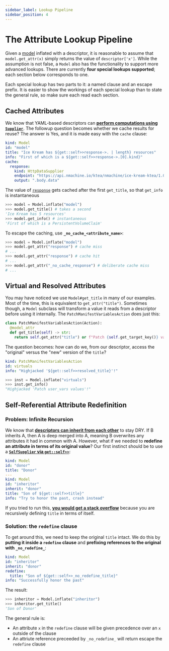 ```yaml
---
sidebar_label: Lookup Pipeline
sidebar_position: 4
---
```


# The Attribute Lookup Pipeline

Given a [model](/models/model-overview) inflated with a descriptor, it is 
reasonable to assume that `model.get_attr(x)` simply returns the value of `descriptor['x']`.
While the assumption is not false, a `Model` also has the functionality to support 
more advanced lookups. There are currently **four special lookups supported**; each section
below corresponds to one. 

Each special lookup has two parts to it: a named clause and an escape prefix. It is
easier to show the workings of each special lookup than to state the general rule, so make 
sure each read each section.




## Cached Attributes

We know that YAML-based descriptors can 
**[perform computations using `Supplier`](computation.md)**. 
The followup question becomes whether we cache results for reuse? The answer is Yes, 
and it is made easy with the `cache` clause:

```yaml title="Using the cached clause"
kind: Model
id: "model"
title: "Ice Kream has ${get::self>>response->. | length} resources"
info: "First of which is a ${get::self>>response->.[0].kind}"
cache:
  response:
    kind: HttpDataSupplier
    endpoint: "https://api.nmachine.io/ktea/nmachine/ice-kream-ktea/1.0.1"
    output: ".body.data"
```

The value of [`response`](https://api.nmachine.io/ktea/nmachine/ice-kream-ktea/1.0.1) 
gets cached after the first `get_title`, so that `get_info` is instantaneous 

```python title="$ python main.py console"
>>> model = Model.inflate("model")
>>> model.get_title() # takes a second
'Ice Kream has 5 resources'
>>> model.get_info() # instantaneous
'First of which is a PersistentVolumeClaim'
```

To escape the caching, use **`_no_cache_<attribute_name>`**:
```python title="$ python main.py console"
>>> model = Model.inflate("model")
>>> model.get_attr("response") # cache miss
# ...
>>> model.get_attr("response") # cache hit
# ...
>>> model.get_attr("_no_cache_response") # deliberate cache miss
# ...
```






## Virtual and Resolved Attributes

You may have noticed we use `Model#get_title` in many of our examples. Most
of the time, this is equivalent to `get_attr("title")`. Sometimes though, 
a `Model` subclass will transform a value it reads from a descriptor before using 
it internally. 
The `PatchManifestVariablesAction` does just this:

```python title="kama_sdk.model.action.ext.manifest.patch_manifest_variables_action (simplified)"
class PatchManifestVariablesAction(Action):
  @model_attr
  def get_title(self) -> str:
    return self.get_attr("title") or f"Patch {self.get_target_key()} values"
```

The question becomes: how can do we, from our descriptor, access the "original"
versus the "new" version of the `title`?


```yaml
kind: PatchManifestVariablesAction
id: virtuals
info: "Highjacked '${get::self>>resolved_title}'!"

```

```python
>>> inst = Model.inflate("virtuals")
>>> inst.get_info()
"Highjacked 'Patch user_vars values'!"
```







## Self-Referential Attribute Redefinition

### Problem: Infinite Recursion

We know that 
**[descriptors can inherit from each other](inflating-models.md#inheriting-from-another-descriptor)**
to stay DRY. If B inherits A, then A is deep merged into A, meaning B overwrites any attributes it 
had in common with A.
However, what if we needed to **redefine an attribute in terms of its original value**? 
Our first instinct should be to use a 
**[`SelfSupplier` via `get::self>>`](computation.md#getself-and-getparent)**: 

```yaml title="Crash your NMachine with a stack overflow 💀💀💀"
kind: Model
id: "donor"
title: "Donor"
---
kind: Model
id: "inheritor"
inherit: "donor"
title: "Son of ${get::self>>title}"
info: "Try to honor the past, crash instead"
```

If you tried to run this, <u>**you would get a stack overflow**</u> because you are
recursively defining `title` in terms of itself.
 
### Solution: the `redefine` clause

To get around this, we need to keep the original `title` intact. We do this 
by **putting it inside a `redefine` clause** and **prefixing references to the original 
with `_no_redefine_`**:

```yaml title="Correct self-referential attribute redefinition 💪💪💪"
kind: Model
id: "inheritor"
inherit: "donor"
redefine:
  title: "Son of ${get::self>>_no_redefine_title}"	
info: "Successfully honor the past"
```

The result:  

```python title="$ python main.py console"
>>> inheritor = Model.inflate("inheritor")
>>> inheritor.get_title()
'Son of Donor'
```

The general rule is:
- An attribute `x` in the `redefine` clause will be given precedence over an `x`
outside of the clause
- An attriute reference preceeded by `_no_redefine_` will return escape the
`redefine` clause

